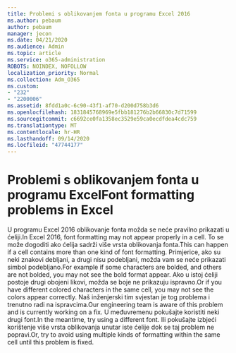 ```yaml
---
title: Problemi s oblikovanjem fonta u programu Excel 2016
ms.author: pebaum
author: pebaum
manager: jecon
ms.date: 04/21/2020
ms.audience: Admin
ms.topic: article
ms.service: o365-administration
ROBOTS: NOINDEX, NOFOLLOW
localization_priority: Normal
ms.collection: Adm_O365
ms.custom:
- "232"
- "2200006"
ms.assetid: 8fdd1a0c-6c90-43f1-af70-d200d758b3d6
ms.openlocfilehash: 1831845768969e5fbb181276b2b66830c7d71599
ms.sourcegitcommit: c6692ce0fa1358ec3529e59ca0ecdfdea4cdc759
ms.translationtype: MT
ms.contentlocale: hr-HR
ms.lasthandoff: 09/14/2020
ms.locfileid: "47744177"
---
```

# <a name="font-formatting-problems-in-excel"></a><span data-ttu-id="011ba-102">Problemi s oblikovanjem fonta u programu Excel</span><span class="sxs-lookup"><span data-stu-id="011ba-102">Font formatting problems in Excel</span></span>

<span data-ttu-id="011ba-103">U programu Excel 2016 oblikovanje fonta možda se neće pravilno prikazati u ćeliji.</span><span class="sxs-lookup"><span data-stu-id="011ba-103">In Excel 2016, font formatting may not appear properly in a cell.</span></span> <span data-ttu-id="011ba-104">To se može dogoditi ako ćelija sadrži više vrsta oblikovanja fonta.</span><span class="sxs-lookup"><span data-stu-id="011ba-104">This can happen if a cell contains more than one kind of font formatting.</span></span> <span data-ttu-id="011ba-105">Primjerice, ako su neki znakovi debljani, a drugi nisu podebljani, možda vam se neće prikazati simbol podebljano.</span><span class="sxs-lookup"><span data-stu-id="011ba-105">For example if some characters are bolded, and others are not bolded, you may not see the bold format appear.</span></span> <span data-ttu-id="011ba-106">Ako u istoj ćeliji postoje drugi obojeni likovi, možda se boje ne prikazuju ispravno.</span><span class="sxs-lookup"><span data-stu-id="011ba-106">Or if you have different colored characters in the same cell, you may not see the colors appear correctly.</span></span> <span data-ttu-id="011ba-107">Naš inženjerski tim svjestan je tog problema i trenutno radi na ispravcima.</span><span class="sxs-lookup"><span data-stu-id="011ba-107">Our engineering team is aware of this problem and is currently working on a fix.</span></span> <span data-ttu-id="011ba-108">U međuvremenu pokušajte koristiti neki drugi font.</span><span class="sxs-lookup"><span data-stu-id="011ba-108">In the meantime, try using a different font.</span></span> <span data-ttu-id="011ba-109">Ili pokušajte izbjeći korištenje više vrsta oblikovanja unutar iste ćelije dok se taj problem ne popravi.</span><span class="sxs-lookup"><span data-stu-id="011ba-109">Or, try to avoid using multiple kinds of formatting within the same cell until this problem is fixed.</span></span>
  
